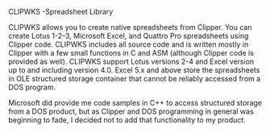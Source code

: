 CLIPWKS -Spreadsheet Library

CLIPWKS allows you to create native spreadsheets from Clipper. You can create Lotus 1-2-3, Microsoft Excel, and Quattro Pro 
spreadsheets using Clipper code. CLIPWKS includes all source code and is written mostly in Clipper with a few small functions 
in C and ASM (although Clipper code is provided as well). CLIPWKS support Lotus versions 2-4 and Excel version up to and 
including version 4.0. Excel 5.x and above store the spreadsheets in OLE structured storage container that cannot be reliably 
accessed from a DOS program.

Microsoft did provide me code samples in C++ to access structured storage from a DOS product, but as Clipper and DOS 
programming in general was beginning to fade, I decided not to add that functionality to my product.
